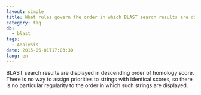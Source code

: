 ```yaml
---
layout: simple
title: What rules govern the order in which BLAST search results are displayed?
category: faq
db:
  - blast
tags: 
  - Analysis
date: 2015-06-01T17:03:30
lang: en
---
```


BLAST search results are displayed in descending order of homology score.    
There is no way to assign priorities to strings with identical scores, so there is no particular regularity to the order in which such strings are displayed.